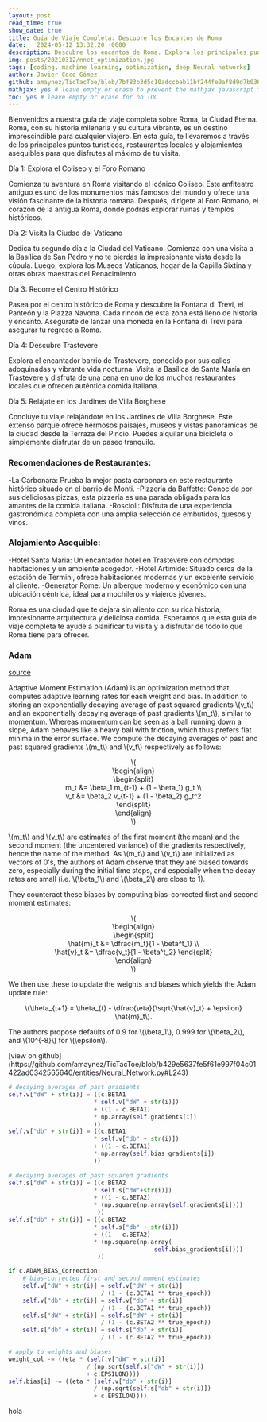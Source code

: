 ```yaml
---
layout: post
read_time: true
show_date: true
title: Guía de Viaje Completa: Descubre los Encantos de Roma
date:   2024-05-12 13:32:20 -0600
description: Descubre los encantos de Roma. Explora los principales puntos turísticos, restaurantes locales y alojamientos en la Ciudad Eterna.
img: posts/20210312/nnet_optimization.jpg
tags: [coding, machine learning, optimization, deep Neural networks]
author: Javier Coco Gómez
github: amaynez/TicTacToe/blob/7bf83b3d5c10adccbeb11bf244fe0af8d9d7b036/entities/Neural_Network.py#L199
mathjax: yes # leave empty or erase to prevent the mathjax javascript from loading
toc: yes # leave empty or erase for no TOC
---
```

Bienvenidos a nuestra guía de viaje completa sobre Roma, la Ciudad Eterna. Roma, con su historia milenaria y su cultura vibrante, es un destino imprescindible para cualquier viajero. En esta guía, te llevaremos a través de los principales puntos turísticos, restaurantes locales y alojamientos asequibles para que disfrutes al máximo de tu visita.

Día 1: Explora el Coliseo y el Foro Romano

Comienza tu aventura en Roma visitando el icónico Coliseo. Este anfiteatro antiguo es uno de los monumentos más famosos del mundo y ofrece una visión fascinante de la historia romana. Después, dirígete al Foro Romano, el corazón de la antigua Roma, donde podrás explorar ruinas y templos históricos.

Día 2: Visita la Ciudad del Vaticano

Dedica tu segundo día a la Ciudad del Vaticano. Comienza con una visita a la Basílica de San Pedro y no te pierdas la impresionante vista desde la cúpula. Luego, explora los Museos Vaticanos, hogar de la Capilla Sixtina y otras obras maestras del Renacimiento.

Día 3: Recorre el Centro Histórico

Pasea por el centro histórico de Roma y descubre la Fontana di Trevi, el Panteón y la Piazza Navona. Cada rincón de esta zona está lleno de historia y encanto. Asegúrate de lanzar una moneda en la Fontana di Trevi para asegurar tu regreso a Roma.

Día 4: Descubre Trastevere

Explora el encantador barrio de Trastevere, conocido por sus calles adoquinadas y vibrante vida nocturna. Visita la Basílica de Santa María en Trastevere y disfruta de una cena en uno de los muchos restaurantes locales que ofrecen auténtica comida italiana.

Día 5: Relájate en los Jardines de Villa Borghese

Concluye tu viaje relajándote en los Jardines de Villa Borghese. Este extenso parque ofrece hermosos paisajes, museos y vistas panorámicas de la ciudad desde la Terraza del Pincio. Puedes alquilar una bicicleta o simplemente disfrutar de un paseo tranquilo.

### Recomendaciones de Restaurantes:

-La Carbonara: Prueba la mejor pasta carbonara en este restaurante histórico situado en el barrio de Monti.
-Pizzeria da Baffetto: Conocida por sus deliciosas pizzas, esta pizzería es una parada obligada para los amantes de la comida italiana.
-Roscioli: Disfruta de una experiencia gastronómica completa con una amplia selección de embutidos, quesos y vinos.

### Alojamiento Asequible:

-Hotel Santa Maria: Un encantador hotel en Trastevere con cómodas habitaciones y un ambiente acogedor.
-Hotel Artimide: Situado cerca de la estación de Termini, ofrece habitaciones modernas y un excelente servicio al cliente.
-Generator Rome: Un albergue moderno y económico con una ubicación céntrica, ideal para mochileros y viajeros jóvenes.

Roma es una ciudad que te dejará sin aliento con su rica historia, impresionante arquitectura y deliciosa comida. Esperamos que esta guía de viaje completa te ayude a planificar tu visita y a disfrutar de todo lo que Roma tiene para ofrecer.


### Adam
[source](https://ruder.io/optimizing-gradient-descent/index.html#adam)

<p>Adaptive Moment Estimation (Adam) is an optimization method that computes adaptive learning rates for each weight and bias. In addition to storing an exponentially decaying average of past squared gradients \(v_t\) and an exponentially decaying average of past gradients \(m_t\), similar to momentum. Whereas momentum can be seen as a ball running down a slope, Adam behaves like a heavy ball with friction, which thus prefers flat minima in the error surface. We compute the decaying averages of past and past squared gradients \(m_t\) and \(v_t\) respectively as follows:</p>
<p style="text-align:center">\(<br>
\begin{align}<br>
\begin{split}<br>
m_t &amp;= \beta_1 m_{t-1} + (1 - \beta_1) g_t \\<br>
v_t &amp;= \beta_2 v_{t-1} + (1 - \beta_2) g_t^2<br>
\end{split}<br>
\end{align}<br>
\)</p>
<p>\(m_t\) and \(v_t\) are estimates of the first moment (the mean) and the second moment (the uncentered variance) of the gradients respectively, hence the name of the method. As \(m_t\) and \(v_t\) are initialized as vectors of 0's, the authors of Adam observe that they are biased towards zero, especially during the initial time steps, and especially when the decay rates are small (i.e. \(\beta_1\) and \(\beta_2\) are close to 1).</p>
<p>They counteract these biases by computing bias-corrected first and second moment estimates:</p>
<p style="text-align:center">\(<br>
\begin{align}<br>
\begin{split}<br>
\hat{m}_t &amp;= \dfrac{m_t}{1 - \beta^t_1} \\<br>
\hat{v}_t &amp;= \dfrac{v_t}{1 - \beta^t_2} \end{split}<br>
\end{align}<br>
\)</p>
<p>We then use these to update the weights and biases which yields the Adam update rule:</p>
<p style="text-align:center">\(\theta_{t+1} = \theta_{t} - \dfrac{\eta}{\sqrt{\hat{v}_t} + \epsilon} \hat{m}_t\).</p>
<p>The authors propose defaults of 0.9 for \(\beta_1\), 0.999 for \(\beta_2\), and \(10^{-8}\) for \(\epsilon\).</p>
[view on github](https://github.com/amaynez/TicTacToe/blob/b429e5637fe5f61e997f04c01422ad0342565640/entities/Neural_Network.py#L243)

```python
# decaying averages of past gradients
self.v["dW" + str(i)] = ((c.BETA1
                        * self.v["dW" + str(i)])
                        + ((1 - c.BETA1)
                        * np.array(self.gradients[i])
                        ))
self.v["db" + str(i)] = ((c.BETA1
                        * self.v["db" + str(i)])
                        + ((1 - c.BETA1)
                        * np.array(self.bias_gradients[i])
                        ))

# decaying averages of past squared gradients
self.s["dW" + str(i)] = ((c.BETA2
                        * self.s["dW"+str(i)])
                        + ((1 - c.BETA2)
                        * (np.square(np.array(self.gradients[i])))
                         ))
self.s["db" + str(i)] = ((c.BETA2
                        * self.s["db" + str(i)])
                        + ((1 - c.BETA2)
                        * (np.square(np.array(
                                         self.bias_gradients[i])))
                         ))

if c.ADAM_BIAS_Correction:
    # bias-corrected first and second moment estimates
    self.v["dW" + str(i)] = self.v["dW" + str(i)]
                          / (1 - (c.BETA1 ** true_epoch))
    self.v["db" + str(i)] = self.v["db" + str(i)]
                          / (1 - (c.BETA1 ** true_epoch))
    self.s["dW" + str(i)] = self.s["dW" + str(i)]
                          / (1 - (c.BETA2 ** true_epoch))
    self.s["db" + str(i)] = self.s["db" + str(i)]
                          / (1 - (c.BETA2 ** true_epoch))

# apply to weights and biases
weight_col -= ((eta * (self.v["dW" + str(i)]
                      / (np.sqrt(self.s["dW" + str(i)])
                      + c.EPSILON))))
self.bias[i] -= ((eta * (self.v["db" + str(i)]
                        / (np.sqrt(self.s["db" + str(i)])
                        + c.EPSILON))))
```

hola
```

